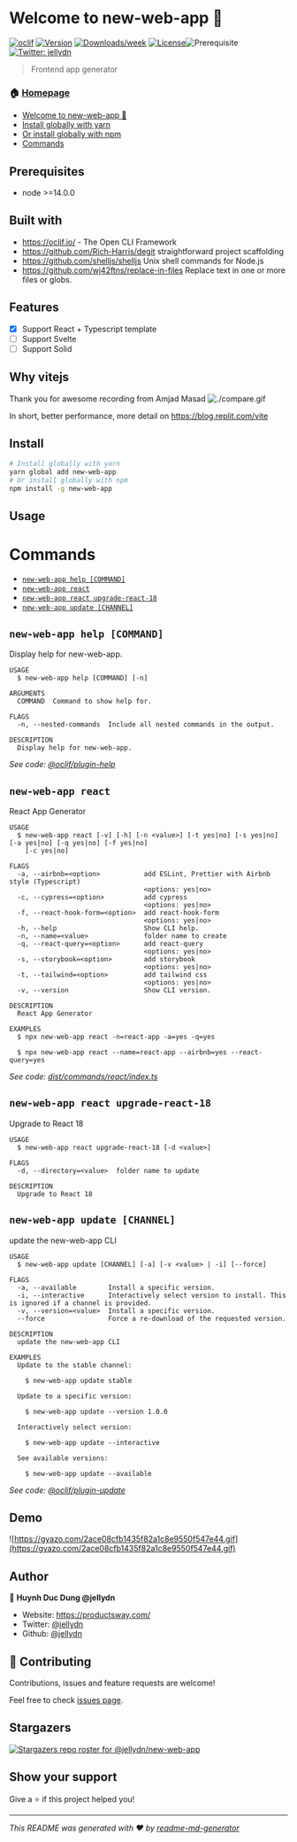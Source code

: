 # Welcome to new-web-app 👋

[![oclif](https://img.shields.io/badge/cli-oclif-brightgreen.svg)](https://oclif.io)
[![Version](https://img.shields.io/npm/v/new-web-app.svg)](https://npmjs.org/package/new-web-app)
[![Downloads/week](https://img.shields.io/npm/dw/new-web-app.svg)](https://npmjs.org/package/new-web-app)
[![License](https://img.shields.io/npm/l/new-web-app.svg)](https://github.com/jellydn/new-web-app/blob/master/package.json)![Prerequisite](https://img.shields.io/badge/node-%3E%3D14.0.0-blue.svg)
[![Twitter: jellydn](https://img.shields.io/twitter/follow/jellydn.svg?style=social)](https://twitter.com/jellydn)

> Frontend app generator

### 🏠 [Homepage](https://github.com/jellydn/new-web-app)

<!-- toc -->

- [Welcome to new-web-app 👋](#welcome-to-new-web-app-)
- [Install globally with yarn](#install-globally-with-yarn)
- [Or install globally with npm](#or-install-globally-with-npm)
- [Commands](#commands)
<!-- tocstop -->

## Prerequisites

- node >=14.0.0

## Built with

- https://oclif.io/ - The Open CLI Framework
- https://github.com/Rich-Harris/degit straightforward project scaffolding
- https://github.com/shelljs/shelljs Unix shell commands for Node.js
- https://github.com/wj42ftns/replace-in-files Replace text in one or more files or globs.

## Features

- [x] Support React + Typescript template
- [ ] Support Svelte
- [ ] Support Solid

## Why vitejs

Thank you for awesome recording from Amjad Masad
![./compare.gif](./compare.gif)

In short, better performance, more detail on https://blog.replit.com/vite

## Install

```sh
# Install globally with yarn
yarn global add new-web-app
# Or install globally with npm
npm install -g new-web-app
```

## Usage

<!-- usagestop -->

# Commands

<!-- commands -->

- [`new-web-app help [COMMAND]`](#new-web-app-help-command)
- [`new-web-app react`](#new-web-app-react)
- [`new-web-app react upgrade-react-18`](#new-web-app-react-upgrade-react-18)
- [`new-web-app update [CHANNEL]`](#new-web-app-update-channel)

## `new-web-app help [COMMAND]`

Display help for new-web-app.

```
USAGE
  $ new-web-app help [COMMAND] [-n]

ARGUMENTS
  COMMAND  Command to show help for.

FLAGS
  -n, --nested-commands  Include all nested commands in the output.

DESCRIPTION
  Display help for new-web-app.
```

_See code: [@oclif/plugin-help](https://github.com/oclif/plugin-help/blob/v5.1.12/src/commands/help.ts)_

## `new-web-app react`

React App Generator

```
USAGE
  $ new-web-app react [-v] [-h] [-n <value>] [-t yes|no] [-s yes|no] [-a yes|no] [-q yes|no] [-f yes|no]
    [-c yes|no]

FLAGS
  -a, --airbnb=<option>           add ESLint, Prettier with Airbnb style (Typescript)
                                  <options: yes|no>
  -c, --cypress=<option>          add cypress
                                  <options: yes|no>
  -f, --react-hook-form=<option>  add react-hook-form
                                  <options: yes|no>
  -h, --help                      Show CLI help.
  -n, --name=<value>              folder name to create
  -q, --react-query=<option>      add react-query
                                  <options: yes|no>
  -s, --storybook=<option>        add storybook
                                  <options: yes|no>
  -t, --tailwind=<option>         add tailwind css
                                  <options: yes|no>
  -v, --version                   Show CLI version.

DESCRIPTION
  React App Generator

EXAMPLES
  $ npx new-web-app react -n=react-app -a=yes -q=yes

  $ npx new-web-app react --name=react-app --airbnb=yes --react-query=yes
```

_See code: [dist/commands/react/index.ts](https://github.com/jellydn/new-web-app/blob/v0.3.0/dist/commands/react/index.ts)_

## `new-web-app react upgrade-react-18`

Upgrade to React 18

```
USAGE
  $ new-web-app react upgrade-react-18 [-d <value>]

FLAGS
  -d, --directory=<value>  folder name to update

DESCRIPTION
  Upgrade to React 18
```

## `new-web-app update [CHANNEL]`

update the new-web-app CLI

```
USAGE
  $ new-web-app update [CHANNEL] [-a] [-v <value> | -i] [--force]

FLAGS
  -a, --available        Install a specific version.
  -i, --interactive      Interactively select version to install. This is ignored if a channel is provided.
  -v, --version=<value>  Install a specific version.
  --force                Force a re-download of the requested version.

DESCRIPTION
  update the new-web-app CLI

EXAMPLES
  Update to the stable channel:

    $ new-web-app update stable

  Update to a specific version:

    $ new-web-app update --version 1.0.0

  Interactively select version:

    $ new-web-app update --interactive

  See available versions:

    $ new-web-app update --available
```

_See code: [@oclif/plugin-update](https://github.com/oclif/plugin-update/blob/v3.0.0/src/commands/update.ts)_

<!-- commandsstop -->

## Demo

![https://gyazo.com/2ace08cfb1435f82a1c8e9550f547e44.gif](https://gyazo.com/2ace08cfb1435f82a1c8e9550f547e44.gif)

## Author

👤 **Huynh Duc Dung @jellydn**

- Website: https://productsway.com/
- Twitter: [@jellydn](https://twitter.com/jellydn)
- Github: [@jellydn](https://github.com/jellydn)

## 🤝 Contributing

Contributions, issues and feature requests are welcome!

Feel free to check [issues page](https://github.com/jellydn/new-web-app/issues).

## Stargazers

[![Stargazers repo roster for @jellydn/new-web-app](https://reporoster.com/stars/jellydn/new-web-app)](https://github.com/jellydn/new-web-app/stargazers)

## Show your support

Give a ⭐️ if this project helped you!

---

_This README was generated with ❤️ by [readme-md-generator](https://github.com/kefranabg/readme-md-generator)_
